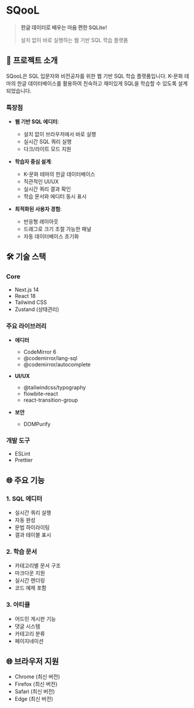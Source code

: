 # SQooL

> **한글 데이터로 배우는 마음 편한 SQLite!**
> 
> 설치 없이 바로 실행하는 웹 기반 SQL 학습 플랫폼

## 🎯 프로젝트 소개

SQooL은 SQL 입문자와 비전공자를 위한 웹 기반 SQL 학습 플랫폼입니다. K-문화 테마의 한글 데이터베이스를 활용하여 친숙하고 재미있게 SQL을 학습할 수 있도록 설계되었습니다.

### 특장점

- **웹 기반 SQL 에디터**:
  - 설치 없이 브라우저에서 바로 실행
  - 실시간 SQL 쿼리 실행
  - 다크/라이트 모드 지원

- **학습자 중심 설계**:
  - K-문화 테마의 한글 데이터베이스
  - 직관적인 UI/UX
  - 실시간 쿼리 결과 확인
  - 학습 문서와 에디터 동시 표시

- **최적화된 사용자 경험**:
  - 반응형 레이아웃
  - 드래그로 크기 조절 가능한 패널
  - 자동 데이터베이스 초기화

## 🛠️ 기술 스택

### Core
- Next.js 14
- React 18
- Tailwind CSS
- Zustand (상태관리)

### 주요 라이브러리
- **에디터**
  - CodeMirror 6
  - @codemirror/lang-sql
  - @codemirror/autocomplete

- **UI/UX**
  - @tailwindcss/typography
  - flowbite-react
  - react-transition-group

- **보안**
  - DOMPurify

### 개발 도구
- ESLint
- Prettier

## 🌐 주요 기능

### 1. SQL 에디터
- 실시간 쿼리 실행
- 자동 완성
- 문법 하이라이팅
- 결과 테이블 표시

### 2. 학습 문서
- 카테고리별 문서 구조
- 마크다운 지원
- 실시간 렌더링
- 코드 예제 포함

### 3. 아티클
- 어드민 게시판 기능
- 댓글 시스템
- 카테고리 분류
- 페이지네이션


## 🌐 브라우저 지원
- Chrome (최신 버전)
- Firefox (최신 버전)
- Safari (최신 버전)
- Edge (최신 버전)